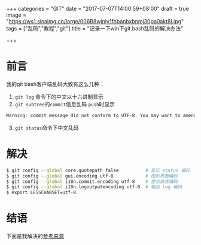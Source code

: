 +++
categories = "GIT"
date = "2017-07-07T14:00:59+08:00"
draft = true
image = "https://ws1.sinaimg.cn/large/006B8wjnly1fhbanbxbnmj30pa0akt8l.jpg"
tags = ["乱码","教程","git"]
title = "记录一下win下git bash乱码的解决办法"

+++

# 前言

我的git bash客户端乱码大致有这么几种：

1. `git log` 命令下的中文以十六进制显示
2. `git subtree`的`commit`信息乱码 `push`时显示
```bash
Warning: commit message did not conform to UTF-8. You may want to amend it after fixing the message, or set the config variable i18n.commitencoding to the encoding your project uses.
```

3. `git status`命令下中文乱码

# 解决

```bash
$ git config --global core.quotepath false          # 显示 status 编码
$ git config --global gui.encoding utf-8            # 图形界面编码
$ git config --global i18n.commit.encoding utf-8    # 提交信息编码
$ git config --global i18n.logoutputencoding utf-8  # 输出 log 编码
$ export LESSCHARSET=utf-8
```
# 结语

下面是我解决的[参考来源](http://www.cnblogs.com/youxin/p/3227961.html)

